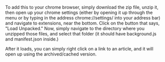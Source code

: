 To add this to your chrome browser, simply download the zip file, unzip it, then open up your chrome settings 
(either by opening it up through the menu or by typing in the address chrome://settings/ into your address bar) and navigate to 
extensions, near the bottom. Click on the button that says, "Load Unpacked." Now, simply navigate to the directory
where you unzipped those files, and select that folder (it should have background.js and manifest.json inside.)

After it loads, you can simply right click on a link to an article, and it will open up using the archived/cached version.
